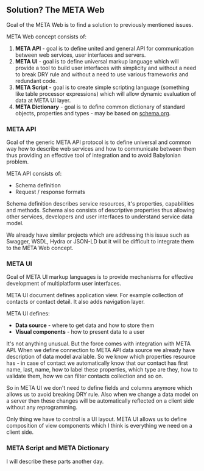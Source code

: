 ## Solution? The META Web

Goal of the META Web is to find a solution to previously mentioned issues.

META Web concept consists of:

1. **META API** - goal is to define united and general API for communication between web services, user interfaces and servers.
2. **META UI** - goal is to define universal markup language which will provide a tool to build user interfaces with simplicity and without a need to break DRY rule and without a need to use various frameworks and redundant code.
3. **META Script** - goal is to create simple scripting language (something like table processor expressions) which will allow dynamic evaluation of data at META UI layer.
4. **META Dictionary** - goal is to define common dictionary of standard objects, properties and types - may be based on [schema.org](http://schema.org).

### META API

Goal of the generic META API protocol is to define universal and common way how to describe web services and how to communicate between them thus providing an effective tool of integration and to avoid Babylonian problem.

META API consists of:

- Schema definition
- Request / response formats

Schema definition describes service resources, it's properties, capabilities and methods. Schema also consists of descriptive properties thus allowing other services, developers and user interfaces to understand service data model.

We already have similar projects which are addressing this issue such as Swagger, WSDL, Hydra or JSON-LD but it will be difficult to integrate them to the META Web concept.

### META UI

Goal of META UI markup languages is to provide mechanisms for effective development of multiplatform user interfaces.

META UI document defines application view. For example collection of contacts or contact detail. It also adds navigation layer.

META UI defines:

- **Data source** - where to get data and how to store them
- **Visual components** - how to present data to a user

It's not anything unusual. But the force comes with integration with META API. When we define connection to META API data source we already have description of data model available. So we know which properties resource has - in case of contact we automatically know that our contact has first name, last, name, how to label these properties, which type are they, how to validate them, how we can filter contacts collection and so on.

So in META UI we don't need to define fields and columns anymore which allows us to avoid breaking DRY rule. Also when we change a data model on a server then these changes will be automatically reflected on a client side without any reprogramming.

Only thing we have to control is a UI layout. META UI allows us to define composition of view components which I think is everything we need on a client side.

### META Script and META Dictionary

I will describe these parts another day.

